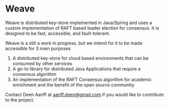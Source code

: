 # Weave

Weave is distributed key-store implemented in Java/Spring and uses a custom implementation of RAFT based leader election for consensus. It is designed to be fast, accessible, and fault-tolerant.

Weave is a still a work in progress, but we intend for it to be made accessible for 3 main purposes

1) A distributed key-store for cloud based environments that can be consumed by other services
2) A go-to library for distributed Java Applications that require a consensus algorithm
3) An implementation of the RAFT Consensus algorithm for academic enrichment and the benefit of the open source community

Contact Deen Aariff at aariff.deen@gmail.com if you would like to contribute to the project.
